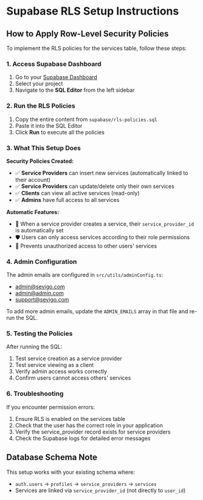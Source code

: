 # Supabase RLS Setup Instructions

## How to Apply Row-Level Security Policies

To implement the RLS policies for the services table, follow these steps:

### 1. Access Supabase Dashboard
1. Go to your [Supabase Dashboard](https://supabase.com/dashboard)
2. Select your project
3. Navigate to the **SQL Editor** from the left sidebar

### 2. Run the RLS Policies
1. Copy the entire content from `supabase/rls-policies.sql`
2. Paste it into the SQL Editor
3. Click **Run** to execute all the policies

### 3. What This Setup Does

**Security Policies Created:**
- ✅ **Service Providers** can insert new services (automatically linked to their account)
- ✅ **Service Providers** can update/delete only their own services  
- ✅ **Clients** can view all active services (read-only)
- ✅ **Admins** have full access to all services

**Automatic Features:**
- 🔄 When a service provider creates a service, their `service_provider_id` is automatically set
- 🛡️ Users can only access services according to their role permissions
- 🚫 Prevents unauthorized access to other users' services

### 4. Admin Configuration
The admin emails are configured in `src/utils/adminConfig.ts`:
- admin@sevigo.com
- admin@admin.com
- support@sevigo.com

To add more admin emails, update the `ADMIN_EMAILS` array in that file and re-run the SQL.

### 5. Testing the Policies
After running the SQL:
1. Test service creation as a service provider
2. Test service viewing as a client
3. Verify admin access works correctly
4. Confirm users cannot access others' services

### 6. Troubleshooting
If you encounter permission errors:
1. Ensure RLS is enabled on the services table
2. Check that the user has the correct role in your application
3. Verify the service_provider record exists for service providers
4. Check the Supabase logs for detailed error messages

## Database Schema Note
This setup works with your existing schema where:
- `auth.users` → `profiles` → `service_providers` → `services`
- Services are linked via `service_provider_id` (not directly to `user_id`)